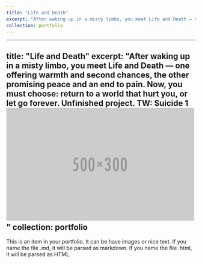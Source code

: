 ```yaml
---
title: "Life and Death"
excerpt: "After waking up in a misty limbo, you meet Life and Death — one offering warmth and second chances, the other promising peace and an end to pain. Now, you must choose: return to a world that hurt you, or let go forever. Unfinished project. TW: Suicide 1<br/><img src='/images/500x300.png'>"
collection: portfolio
---
```


---
title: "Life and Death"
excerpt: "After waking up in a misty limbo, you meet Life and Death — one offering warmth and second chances, the other promising peace and an end to pain. Now, you must choose: return to a world that hurt you, or let go forever. Unfinished project. TW: Suicide 1<br/><img src='/images/500x300.png'>"
collection: portfolio
---

This is an item in your portfolio. It can be have images or nice text. If you name the file .md, it will be parsed as markdown. If you name the file .html, it will be parsed as HTML. 
